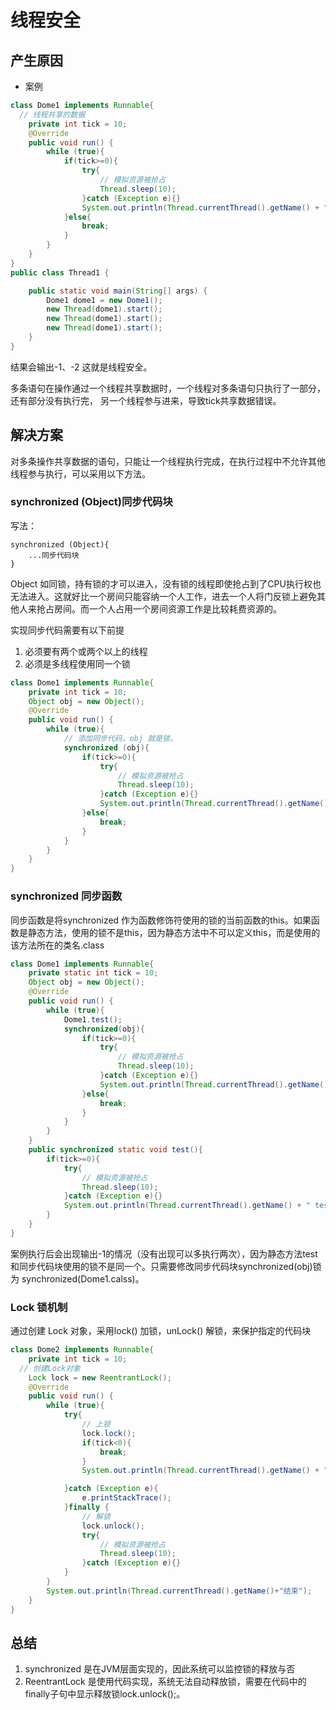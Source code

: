

# 线程安全

## 产生原因

* 案例

```java
class Dome1 implements Runnable{
  // 线程共享的数据
    private int tick = 10;
    @Override
    public void run() {
        while (true){
            if(tick>=0){
                try{
                    // 模拟资源被抢占
                    Thread.sleep(10);
                }catch (Exception e){}
                System.out.println(Thread.currentThread().getName() + " run tick: "+tick-- );
            }else{
                break;
            }
        }
    }
}
public class Thread1 {

    public static void main(String[] args) {
        Dome1 dome1 = new Dome1();
        new Thread(dome1).start();
        new Thread(dome1).start();
        new Thread(dome1).start();
    }
}
```

结果会输出-1、-2 这就是线程安全。



多条语句在操作通过一个线程共享数据时，一个线程对多条语句只执行了一部分，还有部分没有执行完，
另一个线程参与进来，导致tick共享数据错误。

## 解决方案

对多条操作共享数据的语句，只能让一个线程执行完成，在执行过程中不允许其他线程参与执行，可以采用以下方法。

### synchronized (Object)同步代码块

写法：

```
synchronized (Object){
	...同步代码块
}
```

Object 如同锁，持有锁的才可以进入，没有锁的线程即使抢占到了CPU执行权也无法进入。这就好比一个房间只能容纳一个人工作，进去一个人将门反锁上避免其他人来抢占房间。而一个人占用一个房间资源工作是比较耗费资源的。

实现同步代码需要有以下前提

1. 必须要有两个或两个以上的线程
2. 必须是多线程使用同一个锁

```java
class Dome1 implements Runnable{
    private int tick = 10;
    Object obj = new Object();
    @Override
    public void run() {
        while (true){
            // 添加同步代码，obj 就是锁。
            synchronized (obj){
                if(tick>=0){
                    try{
                        // 模拟资源被抢占
                        Thread.sleep(10);
                    }catch (Exception e){}
                    System.out.println(Thread.currentThread().getName() + " run tick: "+tick-- );
                }else{
                    break;
                }
            }
        }
    }
}
```



### synchronized 同步函数 

同步函数是将synchronized 作为函数修饰符使用的锁的当前函数的this。如果函数是静态方法，使用的锁不是this，因为静态方法中不可以定义this，而是使用的该方法所在的类名.class

```java
class Dome1 implements Runnable{
    private static int tick = 10;
    Object obj = new Object();
    @Override
    public void run() {
        while (true){
            Dome1.test();
            synchronized(obj){
                if(tick>=0){
                    try{
                        // 模拟资源被抢占
                        Thread.sleep(10);
                    }catch (Exception e){}
                    System.out.println(Thread.currentThread().getName() + " run tick: "+tick-- );
                }else{
                    break;
                }
            }
        }
    }
    public synchronized static void test(){
        if(tick>=0){
            try{
                // 模拟资源被抢占
                Thread.sleep(10);
            }catch (Exception e){}
            System.out.println(Thread.currentThread().getName() + " test tick: "+tick-- );
        }
    }
}
```

案例执行后会出现输出-1的情况（没有出现可以多执行两次），因为静态方法test 和同步代码块使用的锁不是同一个。只需要修改同步代码块synchronized(obj)锁为 synchronized(Dome1.calss)。

### Lock 锁机制

通过创建 Lock 对象，采用lock() 加锁，unLock() 解锁，来保护指定的代码块

```java
class Dome2 implements Runnable{
    private int tick = 10;
  // 创建Lock对象
    Lock lock = new ReentrantLock();
    @Override
    public void run() {
        while (true){
            try{
                // 上锁
                lock.lock();
                if(tick<0){
                    break;
                }
                System.out.println(Thread.currentThread().getName() + " run tick: "+tick-- );

            }catch (Exception e){
                e.printStackTrace();
            }finally {
                // 解锁
                lock.unlock();
                try{
                    // 模拟资源被抢占
                    Thread.sleep(10);
                }catch (Exception e){}
            }
        }
        System.out.println(Thread.currentThread().getName()+"结束");
    }
}
```

## 总结

1. synchronized 是在JVM层面实现的，因此系统可以监控锁的释放与否
2. ReentrantLock 是使用代码实现，系统无法自动释放锁，需要在代码中的finally子句中显示释放锁lock.unlock();。





